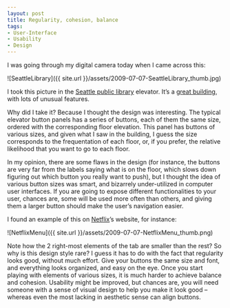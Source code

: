 ```yaml
---
layout: post
title: Regularity, cohesion, balance
tags:
- User-Interface
- Usability
- Design
---
```


I was going through my digital camera today when I came across this:

![SeattleLibrary]({{ site.url }}/assets/2009-07-07-SeattleLibrary_thumb.jpg)

I took this picture in the [Seattle public library](http://www.spl.org/default.asp?pageID=branch_central&branchID=1) elevator. It’s a [great building](http://www.greatbuildings.com/buildings/Seattle_Public_Library.html), with lots of unusual features.  

Why did I take it? Because I thought the design was interesting. The typical elevator button panels has a series of buttons, each of them the same size, ordered with the corresponding floor elevation. This panel has buttons of various sizes, and given what I saw in the building, I guess the size corresponds to the frequentation of each floor, or, if you prefer, the relative likelihood that you want to go to each floor.  

In my opinion, there are some flaws in the design (for instance, the buttons are very far from the labels saying what is on the floor, which slows down figuring out which button you really want to push), but I thought the idea of various button sizes was smart, and bizarrely under-utilized in computer user interfaces. If you are going to expose different functionalities to your user, chances are, some will be used more often than others, and giving them a larger button should make the user’s navigation easier.  

I found an example of this on [Netflix](http://www.netflix.com)’s website, for instance:  

![NetflixMenu]({{ site.url }}/assets/2009-07-07-NetflixMenu_thumb.png)

Note how the 2 right-most elements of the tab are smaller than the rest?  So why is this design style rare? I guess it has to do with the fact that regularity looks good, without much effort. Give your buttons the same size and font, and everything looks organized, and easy on the eye. Once you start playing with elements of various sizes, it is much harder to achieve balance and cohesion. Usability might be improved, but chances are, you will need someone with a sense of visual design to help you make it look good – whereas even the most lacking in aesthetic sense can align buttons.
